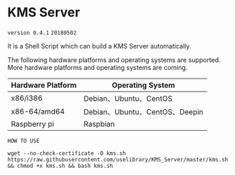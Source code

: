 # KMS Server

`version 0.4.1`
`20180502`

It is a Shell Script which can build a KMS Server automatically.

The following hardware platforms and operating systems are supported. More  hardware platforms and operating systems are coming.

| Hardware Platform | Operating System            |
| ----------------- | --------------------------- |
| x86/i386          | Debian、Ubuntu、CentOS        |
| x86-64/amd64      | Debian、Ubuntu、CentOS、Deepin |
| Raspberry pi      | Raspbian                    |



`HOW TO USE`

```
wget --no-check-certificate -O kms.sh https://raw.githubusercontent.com/uselibrary/KMS_Server/master/kms.sh && chmod +x kms.sh && bash kms.sh
```
